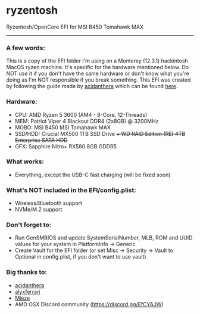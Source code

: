 # ryzentosh
Ryzentosh/OpenCore EFI for MSI B450 Tomahawk MAX
***
### A few words:
This is a copy of the EFI folder I'm using on a Monterey (12.3.1) hackintosh MacOS ryzen machine. It's specific for the hardware mentioned below. Do NOT use it if you don't have the same hardware or don't know what you're doing as I'm NOT responsible if you break something. This EFI was created by following the guide made by [acidanthera](https://github.com/acidanthera) which can be found [here](https://dortania.github.io/getting-started/).
### Hardware:
- CPU: AMD Ryzen 5 3600 (AM4 - 6-Core, 12-Threads)
- MEM: Patriot Viper 4 Blackout DDR4 (2x8GB) @ 3200MHz
- MOBO: MSI B450 MSI Tomahawk MAX 
- SSD/HDD: Crucial MX500 1TB SSD Drive ~~+ WD RAID Edition (RE) 4TB Enterprise SATA HDD~~
- GFX: Sapphire Nitro+ RX580 8GB GDDR5
### What works:
- Everything, except the USB-C fast charging (will be fixed soon)
### What's NOT included in the EFI/config.plist:
- Wireless/Bluetooth support
- NVMe/M.2 support
### Don't forget to:
- Run GenSMBIOS and update SystemSerialNumber, MLB, ROM and UUID values for your system in PlatformInfo -> Generic
- Create Vault for the EFI folder (or set Misc -> Security -> Vault to Optional in config.plist, if you don't want to use vault)
### Big thanks to:
- [acidanthera](https://github.com/acidanthera)
- [alyxferrari](https://github.com/alyxferrari)
- [Mieze](https://github.com/Mieze)
- AMD OSX Discord community (https://discord.gg/EfCYAJW)
